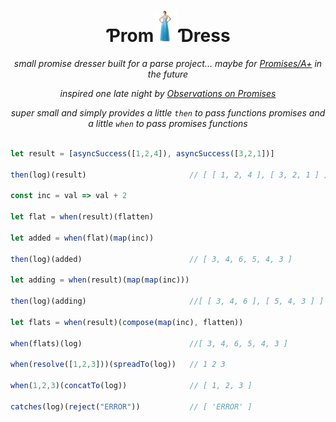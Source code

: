 <h1 align="center"> Ƥrom<img src="./SEEME.jpg" width="38" height="50">Ɗress </h1>

<p align="center"><em>small promise dresser built for a parse project... maybe for <a href="https://promisesaplus.com">Promises/A+</a> in the future</em></p>

<p align="center"><em>inspired one late night by <a href="https://medium.com/@isntitvacant/observations-on-promises-2b08a0d0c27#.9fd2vkmsi">Observations on Promises</a></em></p>

<p align="center"><em>super small and simply provides a little <code>then</code> to pass functions promises and a little <code>when</code> to pass promises functions</em></p>

```javascript

let result = [asyncSuccess([1,2,4]), asyncSuccess([3,2,1])]
    
then(log)(result)                       // [ [ 1, 2, 4 ], [ 3, 2, 1 ] ]

const inc = val => val + 2

let flat = when(result)(flatten)

let added = when(flat)(map(inc))
    
then(log)(added)                        // [ 3, 4, 6, 5, 4, 3 ]

let adding = when(result)(map(map(inc)))
    
then(log)(adding)                       //[ [ 3, 4, 6 ], [ 5, 4, 3 ] ]

let flats = when(result)(compose(map(inc), flatten))
    
when(flats)(log)                        //[ 3, 4, 6, 5, 4, 3 ]

when(resolve([1,2,3]))(spreadTo(log))   // 1 2 3

when(1,2,3)(concatTo(log))              // [ 1, 2, 3 ]

catches(log)(reject("ERROR"))           // [ 'ERROR' ]

```
